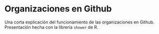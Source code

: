 # Organizaciones en Github
Una corta explicación del funcionamiento de las organizaciones en Github. Presentación hecha con la librería `shower` de R.
